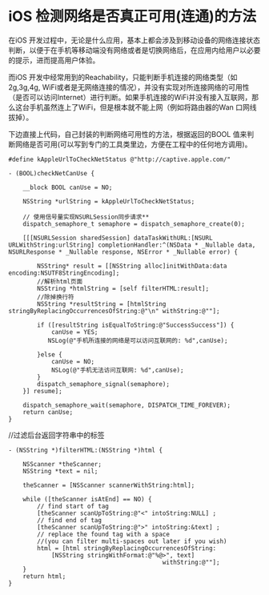 

# iOS 检测网络是否真正可用(连通)的方法

在iOS 开发过程中，无论是什么应用，基本上都会涉及到移动设备的网络连接状态判断，以便于在手机等移动端没有网络或者是切换网络后，在应用内给用户以必要的提示，进而提高用户体验。

而iOS 开发中经常用到的Reachability，只能判断手机连接的网络类型（如2g,3g,4g, WiFi或者是无网络连接的情况），并没有实现对所连接网络的可用性（是否可以访问Internet）进行判断。如果手机连接的WiFi并没有接入互联网，那么这台手机虽然连上了WiFi，但是根本就不能上网（例如将路由器的Wan 口网线拔掉）。

下边直接上代码，自己封装的判断网络可用性的方法，根据返回的BOOL 值来判断网络是否可用(可以写到专门的工具类里边，方便在工程中的任何地方调用)。


```
#define kAppleUrlToCheckNetStatus @"http://captive.apple.com/"

- (BOOL)checkNetCanUse {

    __block BOOL canUse = NO;

    NSString *urlString = kAppleUrlToCheckNetStatus;

    // 使用信号量实现NSURLSession同步请求**
    dispatch_semaphore_t semaphore = dispatch_semaphore_create(0);

    [[[NSURLSession sharedSession] dataTaskWithURL:[NSURL URLWithString:urlString] completionHandler:^(NSData * _Nullable data, NSURLResponse * _Nullable response, NSError * _Nullable error) {

        NSString* result = [[NSString alloc]initWithData:data encoding:NSUTF8StringEncoding];
        //解析html页面
        NSString *htmlString = [self filterHTML:result];
        //除掉换行符
        NSString *resultString = [htmlString stringByReplacingOccurrencesOfString:@"\n" withString:@""];

        if ([resultString isEqualToString:@"SuccessSuccess"]) {
            canUse = YES;
           NSLog(@"手机所连接的网络是可以访问互联网的: %d",canUse);

        }else {
            canUse = NO;
            NSLog(@"手机无法访问互联网: %d",canUse);
        }
        dispatch_semaphore_signal(semaphore);
    }] resume];

    dispatch_semaphore_wait(semaphore, DISPATCH_TIME_FOREVER);
    return canUse;
}
```

//过滤后台返回字符串中的标签

```
- (NSString *)filterHTML:(NSString *)html {

    NSScanner *theScanner;
    NSString *text = nil;

    theScanner = [NSScanner scannerWithString:html];

    while ([theScanner isAtEnd] == NO) {
        // find start of tag
        [theScanner scanUpToString:@"<" intoString:NULL] ;
        // find end of tag
        [theScanner scanUpToString:@">" intoString:&text] ;
        // replace the found tag with a space
        //(you can filter multi-spaces out later if you wish)
        html = [html stringByReplacingOccurrencesOfString:
            [NSString stringWithFormat:@"%@>", text]
                                           withString:@""];
    }
    return html;
}
```

